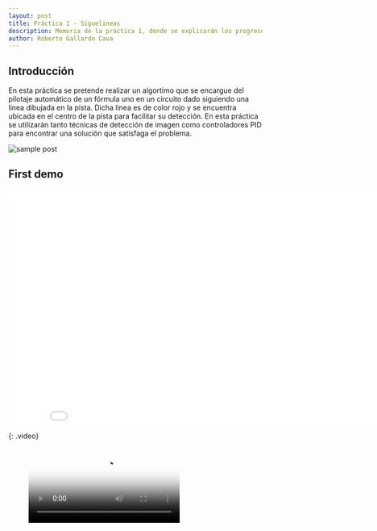 ```yaml
---
layout: post
title: Práctica 1 - Siguelineas
description: Memoria de la práctica 1, donde se explicarán los progresos realizados en su desarrollo
author: Roberto Gallardo Cava
---
```


## Introducción

En esta práctica se pretende realizar un algortimo que se encargue del pilotaje automático de un fórmula uno en un circuito dado siguiendo una linea dibujada en la pista. 
Dicha linea es de color rojo y se encuentra ubicada en el centro de la pista para facilitar su detección. En esta práctica se utilizarán tanto técnicas de detección de imagen 
como controladores PID para encontrar una solución que satisfaga el problema.

![sample post]({{site.baseurl}}/images/inicio.PNG)



## First demo

<iframe width="854" height="480" src="{{site.baseurl}}/images/v1.mkv" frameborder="0" allowfullscreen></iframe>
{: .video}

<figure class="video_container">
  <video controls="true" allowfullscreen="true" poster="{{site.baseurl}}/images/inicio.PNG">
    <source src="{{site.baseurl}}/images/v1.mp4" type="video/mp4">
  </video>
</figure>